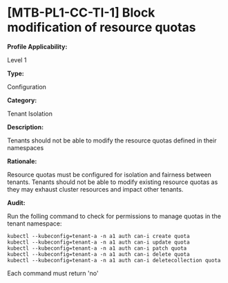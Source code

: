 # [MTB-PL1-CC-TI-1] Block modification of resource quotas

**Profile Applicability:**

Level 1

**Type:**

Configuration

**Category:**

Tenant Isolation

**Description:**

Tenants should not be able to modify the resource quotas defined in their namespaces

**Rationale:**

Resource quotas must be configured for isolation and fairness between tenants. Tenants should not be able to modify existing resource quotas as they may exhaust cluster resources and impact other tenants.

**Audit:**

Run the folling command to check for permissions to manage quotas in the tenant namespace:

	kubectl --kubeconfig=tenant-a -n a1 auth can-i create quota
	kubectl --kubeconfig=tenant-a -n a1 auth can-i update quota
	kubectl --kubeconfig=tenant-a -n a1 auth can-i patch quota
	kubectl --kubeconfig=tenant-a -n a1 auth can-i delete quota
	kubectl --kubeconfig=tenant-a -n a1 auth can-i deletecollection quota

Each command must return 'no'

